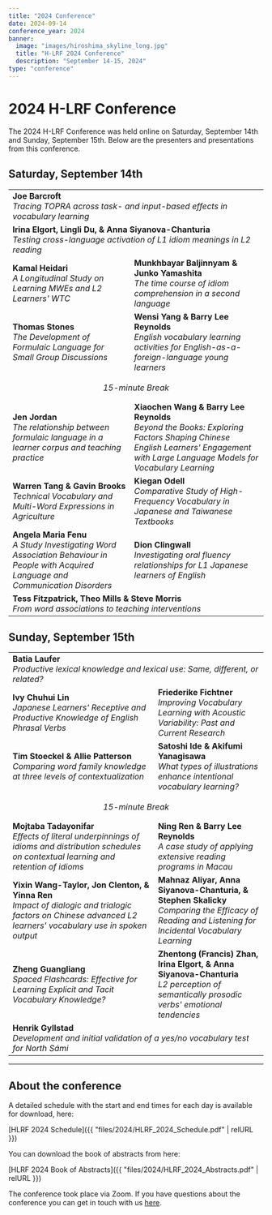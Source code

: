 ```yaml
---
title: "2024 Conference"
date: 2024-09-14
conference_year: 2024
banner:
  image: "images/hiroshima_skyline_long.jpg"
  title: "H-LRF 2024 Conference"
  description: "September 14-15, 2024"
type: "conference"
---
```


<div class="conference-info-section">
  <h1>2024 H-LRF Conference</h1>
  <p>The 2024 H-LRF Conference was held online on Saturday, September 14th and Sunday, September 15th. Below are the presenters and presentations from this conference.</p>
</div>

## Saturday, September 14th

<table class="conference-table">
<tbody>
<tr>
<td colspan="2"><strong>Joe Barcroft</strong><br><em>Tracing TOPRA across task- and input-based effects in vocabulary learning</em></td>
</tr>
<tr>
<td colspan="2"><strong>Irina Elgort, Lingli Du, & Anna Siyanova-Chanturia</strong><br><em>Testing cross-language activation of L1 idiom meanings in L2 reading</em></td>
</tr>
<tr>
<td><strong>Kamal Heidari</strong><br><em>A Longitudinal Study on Learning MWEs and L2 Learners' WTC</em></td>
<td><strong>Munkhbayar Baljinnyam & Junko Yamashita</strong><br><em>The time course of idiom comprehension in a second language</em></td>
</tr>
<tr>
<td><strong>Thomas Stones</strong><br><em>The Development of Formulaic Language for Small Group Discussions</em></td>
<td><strong>Wensi Yang & Barry Lee Reynolds</strong><br><em>English vocabulary learning activities for English-as-a-foreign-language young learners</em></td>
</tr>
<tr>
<td colspan="2" style="text-align: center; font-style: italic; padding: 1rem;">15-minute Break</td>
</tr>
<tr>
<td><strong>Jen Jordan</strong><br><em>The relationship between formulaic language in a learner corpus and teaching practice</em></td>
<td><strong>Xiaochen Wang & Barry Lee Reynolds</strong><br><em>Beyond the Books: Exploring Factors Shaping Chinese English Learners' Engagement with Large Language Models for Vocabulary Learning</em></td>
</tr>
<tr>
<td><strong>Warren Tang & Gavin Brooks</strong><br><em>Technical Vocabulary and Multi-Word Expressions in Agriculture</em></td>
<td><strong>Kiegan Odell</strong><br><em>Comparative Study of High-Frequency Vocabulary in Japanese and Taiwanese Textbooks</em></td>
</tr>
<tr>
<td><strong>Angela Maria Fenu</strong><br><em>A Study Investigating Word Association Behaviour in People with Acquired Language and Communication Disorders</em></td>
<td><strong>Dion Clingwall</strong><br><em>Investigating oral fluency relationships for L1 Japanese learners of English</em></td>
</tr>
<tr>
<td colspan="2"><strong>Tess Fitzpatrick, Theo Mills & Steve Morris</strong><br><em>From word associations to teaching interventions</em></td>
</tr>
</tbody>
</table>

## Sunday, September 15th

<table class="conference-table">
<tbody>
<tr>
<td colspan="2"><strong>Batia Laufer</strong><br><em>Productive lexical knowledge and lexical use: Same, different, or related?</em></td>
</tr>
<tr>
<td><strong>Ivy Chuhui Lin</strong><br><em>Japanese Learners' Receptive and Productive Knowledge of English Phrasal Verbs</em></td>
<td><strong>Friederike Fichtner</strong><br><em>Improving Vocabulary Learning with Acoustic Variability: Past and Current Research</em></td>
</tr>
<tr>
<td><strong>Tim Stoeckel & Allie Patterson</strong><br><em>Comparing word family knowledge at three levels of contextualization</em></td>
<td><strong>Satoshi Ide & Akifumi Yanagisawa</strong><br><em>What types of illustrations enhance intentional vocabulary learning?</em></td>
</tr>
<tr>
<td colspan="2" style="text-align: center; font-style: italic; padding: 1rem;">15-minute Break</td>
</tr>
<tr>
<td><strong>Mojtaba Tadayonifar</strong><br><em>Effects of literal underpinnings of idioms and distribution schedules on contextual learning and retention of idioms</em></td>
<td><strong>Ning Ren & Barry Lee Reynolds</strong><br><em>A case study of applying extensive reading programs in Macau</em></td>
</tr>
<tr>
<td><strong>Yixin Wang-Taylor, Jon Clenton, & Yinna Ren</strong><br><em>Impact of dialogic and trialogic factors on Chinese advanced L2 learners' vocabulary use in spoken output</em></td>
<td><strong>Mahnaz Aliyar, Anna Siyanova-Chanturia, & Stephen Skalicky</strong><br><em>Comparing the Efficacy of Reading and Listening for Incidental Vocabulary Learning</em></td>
</tr>
<tr>
<td><strong>Zheng Guangliang</strong><br><em>Spaced Flashcards: Effective for Learning Explicit and Tacit Vocabulary Knowledge?</em></td>
<td><strong>Zhentong (Francis) Zhan, Irina Elgort, & Anna Siyanova-Chanturia</strong><br><em>L2 perception of semantically prosodic verbs' emotional tendencies</em></td>
</tr>
<tr>
<td colspan="2"><strong>Henrik Gyllstad</strong><br><em>Development and initial validation of a yes/no vocabulary test for North Sámi</em></td>
</tr>
</tbody>
</table>

---

## About the conference

A detailed schedule with the start and end times for each day is available for download, here:

[HLRF 2024 Schedule]({{ "files/2024/HLRF_2024_Schedule.pdf" | relURL }})

You can download the book of abstracts from here:

[HLRF 2024 Book of Abstracts]({{ "files/2024/HLRF_2024_Abstracts.pdf" | relURL }})

The conference took place via Zoom. If you have questions about the conference you can get in touch with us <a href="https://forms.gle/dNqFScXZk2F7qMpP7" target="_blank">here</a>.
